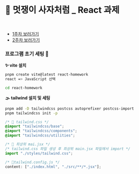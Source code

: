 # 🦁 멋쟁이 사자처럼 \_ React 과제

<br/>

- [1주차 보러가기](/src/mission01/)
- [2주차 보러가기](/src/mission02/)

### 프로그램 초기 세팅 :wrench:

**:sparkles: vite 설치**

```bash
pnpm create vite@latest react-homework
react => JavaScript 선택

cd react-homework
```

**🌫 tailwind 설치 및 세팅**

```bash
pnpm add -D tailwindcss postcss autoprefixer postcss-import
pnpm tailwindcss init -p
```

```css
/* 📂 tailwind.css */
@import "tailwindcss/base";
@import "tailwindcss/components";
@import "tailwindcss/utilities";
```

```js
/* 📂 최상위 mai.jsx */
/* tailwind.css 파일 생성 후 최상위 main.jsx 파일에서 import */
import "./styles/tailwind.css";
```

```js
/* 📂tailwind.config.js */
content: ["./index.html", "./src/**/*.jsx"];
```
